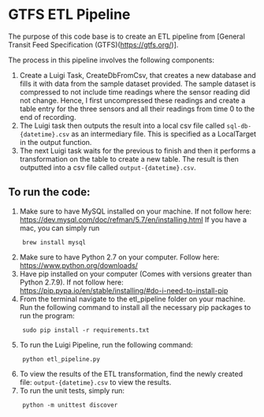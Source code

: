 # GTFS ETL Pipeline

The purpose of this code base is to create an ETL pipeline from [General Transit Feed Specification (GTFS)(https://gtfs.org/)]. 

The process in this pipeline involves the following components:
1) Create a Luigi Task, CreateDbFromCsv, that creates a new database and fills it with data from the sample dataset 
provided. The sample dataset is compressed to not include time readings where the sensor reading did not change. Hence,
I first uncompressed these readings and create a table entry for the three sensors and all their readings from time 0 to
the end of recording. 
2) The Luigi task then outputs the result into a local csv file called ```sql-db-{datetime}.csv``` as an intermediary
file. This is specified as a LocalTarget in the output function. 
3) The next Luigi task waits for the previous to finish and then it performs a transformation on the table to create a 
new table. The result is then outputted into a csv file called ````output-{datetime}.csv````.

## To run the code:
1) Make sure to have MySQL installed on your machine. If not follow here: https://dev.mysql.com/doc/refman/5.7/en/installing.html
If you have a mac, you can simply run 
````
    brew install mysql
```` 
2) Make sure to have Python 2.7 on your computer. Follow here: https://www.python.org/downloads/
3) Have pip installed on your computer (Comes with versions greater than Python 2.7.9). If not follow here: https://pip.pypa.io/en/stable/installing/#do-i-need-to-install-pip
4) From the terminal navigate to the etl_pipeline folder on your machine. Run the following command to install all the 
necessary pip packages to run the program: 
```
    sudo pip install -r requirements.txt
```
5) To run the Luigi Pipeline, run the following command: 
```
    python etl_pipeline.py
```
6) To view the results of the ETL transformation, find the newly created file: ```output-{datetime}.csv``` to view the 
results.
7) To run the unit tests, simply run:
```
    python -m unittest discover
```
